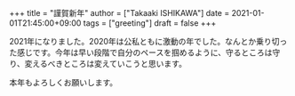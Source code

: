 +++
title = "謹賀新年"
author = ["Takaaki ISHIKAWA"]
date = 2021-01-01T21:45:00+09:00
tags = ["greeting"]
draft = false
+++

2021年になりました。2020年は公私ともに激動の年でした。なんとか乗り切った感じです。今年は早い段階で自分のペースを掴めるように、守るところは守り、変えるべきところは変えていこうと思います。

本年もよろしくお願いします。
